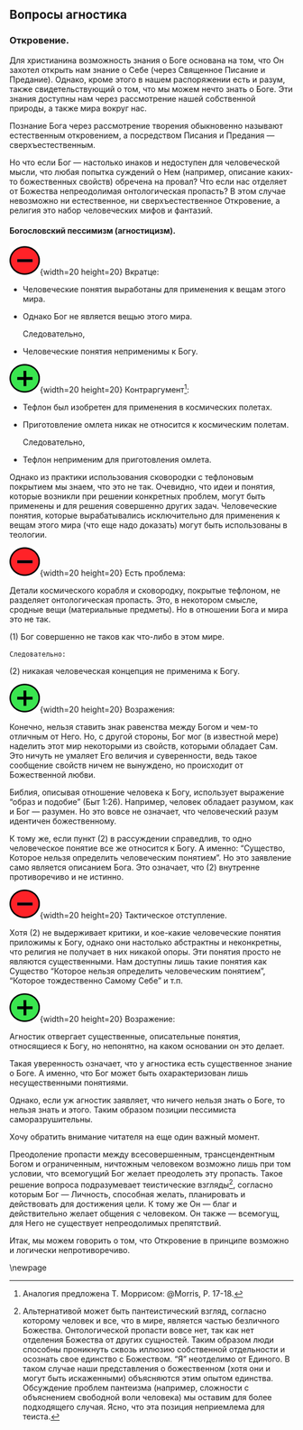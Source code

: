 ## Вопросы агностика

### Откровение.

Для христианина возможность знания о Боге основана на том, что Он захотел открыть нам знание о Себе (через Священное Писание и Предание). Однако, кроме этого в нашем распоряжении есть и разум, также свидетельствующий о том, что мы можем нечто знать о Боге. Эти знания доступны нам через рассмотрение нашей собственной природы, а также мира вокруг нас. 

Познание Бога через рассмотрение творения обыкновенно называют естественным откровением, а посредством Писания и Предания — сверхъестественным.

Но что если Бог — настолько инаков и недоступен для человеческой мысли, что любая попытка суждений о Нем (например, описание каких-то божественных свойств) обречена на провал? Что если нас отделяет от Божества непреодолимая онтологическая пропасть? В этом случае невозможно ни естественное, ни сверхъестественное Откровение, а религия это набор человеческих мифов и фантазий.

#### Богословский пессимизм (агностицизм).

![](../image/a_letter03.png){width=20 height=20} Вкратце: 

* Человеческие понятия выработаны для применения к вещам этого мира. 
* Однако Бог не является вещью этого мира. 

    Следовательно, 
* Человеческие понятия неприменимы к Богу.

![](../image/cross05.png){width=20 height=20} Контраргумент[^gc001]:

* Тефлон был изобретен для применения в космических полетах. 
* Приготовление омлета никак не относится к космическим полетам. 

    Следовательно, 
* Тефлон неприменим для приготовления омлета. 

Однако из практики использования сковородки с тефлоновым покрытием мы знаем, что это не так. Очевидно, что идеи и понятия, которые возникли при решении конкретных проблем, могут быть применены и для решения совершенно других задач. Человеческие понятия, которые вырабатывались исключительно для применения к вещам этого мира (что еще надо доказать) могут быть использованы в теологии.

![](../image/a_letter03.png){width=20 height=20}  Есть проблема:

Детали космического корабля и сковородку, покрытые тефлоном, не разделяет онтологическая пропасть. Это, в некотором смысле, сродные вещи (материальные предметы). Но в отношении Бога и мира это не так.

(1) Бог совершенно не таков как что-либо в этом мире. 

    Следовательно:
(2) никакая человеческая концепция не применима к Богу.

![](../image/cross05.png){width=20 height=20} Возражения:

Конечно, нельзя ставить знак равенства между Богом и чем-то отличным от Него. Но, с другой стороны, Бог мог (в известной мере) наделить этот мир некоторыми из свойств, которыми обладает Сам. Это ничуть не умаляет Его величия и суверенности, ведь такое сообщение свойств ничем не вынуждено, но происходит от Божественной любви.

Библия, описывая отношение человека к Богу, использует выражение “образ и подобие” (Быт 1:26). Например, человек обладает разумом, как и Бог — разумен. Но это вовсе не означает, что человеческий разум идентичен божественному.

К тому же, если пункт (2) в рассуждении справедлив, то одно человеческое понятие все же относится к Богу. А именно: “Существо, Которое нельзя определить человеческим понятием”. Но это заявление само является описанием Бога. Это означает, что (2) внутренне противоречиво и не истинно.

![](../image/a_letter03.png){width=20 height=20}  Тактическое отступление.

Хотя (2) не выдерживает критики, и кое-какие человеческие понятия приложимы к Богу, однако они настолько абстрактны и неконкретны, что религия не получает в них никакой опоры. Эти понятия просто не являются существенными. Нам доступны лишь такие понятия как Существо “Которое нельзя определить человеческим понятием”, “Которое тождественно Самому Себе” и т.п.

![](../image/cross05.png){width=20 height=20}   Возражение:

Агностик отвергает существенные, описательные понятия, относящиеся к Богу, но непонятно, на каком основании он это делает.

Такая уверенность означает, что у агностика есть существенное знание о Боге. А именно, что Бог может быть охарактеризован лишь несущественными понятиями.

Однако, если уж агностик заявляет, что ничего нельзя знать о Боге, то нельзя знать и этого. Таким образом позиции пессимиста саморазрушительны.

Хочу обратить внимание читателя на еще один важный момент.

 Преодоление пропасти между всесовершенным, трансцендентным Богом и ограниченным, ничтожным человеком возможно лишь при том условии, что всемогущий Бог желает преодолеть эту пропасть. Такое решение вопроса подразумевает теистические взгляды[^gc002], согласно которым Бог — Личность, способная желать, планировать и действовать для достижения цели. К тому же Он — благ и действительно желает общения с человеком. Он также — всемогущ, для Него не существует непреодолимых препятствий.

Итак, мы можем говорить о том, что Откровение в принципе возможно и логически непротиворечиво. 

[^gc001]: Аналогия предложена Т. Моррисом: @Morris, P. 17-18.
[^gc002]: Альтернативой может быть пантеистический взгляд, согласно которому человек и все, что в мире, является частью безличного Божества. Онтологической пропасти вовсе нет, так как нет отделения Божества от других сущностей. Таким образом люди способны проникнуть сквозь иллюзию собственной отдельности и осознать свое единство с Божеством. “Я” неотделимо от Единого. В таком случае наши представления о божественном (хотя они и могут быть искаженными) объясняются этим опытом единства. Обсуждение проблем пантеизма (например, сложности с объяснением свободной воли человека) мы оставим для более подходящего случая. Ясно, что эта позиция неприемлема для теиста.

\newpage

